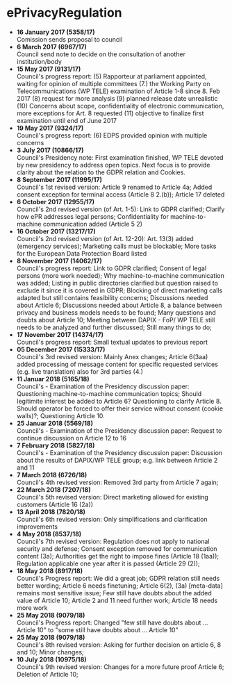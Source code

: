 
# ePrivacyRegulation

- **16 January 2017 (5358/17)**\
Comission sends proposal to council
- **6 March 2017 (6967/17)**\
Council send note to decide on the consultation of another institution/body
- **15 May 2017 (9131/17)**\
Council's progress report: (5) Rapporteur at parliament appointed, waiting for opinion of multiple committees (7.)  the Working
Party on Telecommunications (WP TELE) examination of Article 1-8 since 8. Feb 2017 (8) request for more analysis (9) planned release date unrealistic (10) Concerns about scope, confidentiality of electronic communication, more exceptions for Art. 8 requested (11) objective to finalize first examination until end of June 2017
- **19 May 2017 (9324/17)**\
Council's progress report: (6) EDPS provided opinion with multiple concerns
- **3 July 2017 (10866/17)**\
Council's Presidency note: First examination finished, WP TELE devoted by new presidency to address open topics. Next focus is to provide clarity about the relation to the GDPR relation and Cookies. 
- **8 September 2017 (11995/17)**\
Council's 1st revised version: Article 9 renamed to Article 4a; Added consent exception for terminal access (Article 8 2.(b)); Article 17 deleted
- **6 October 2017 (12955/17)**\
Council's 2nd revised version (of Art. 1-5): Link to GDPR clarified; Clarify how ePR addresses legal persons; Confidentiality for machine-to-machine communication added (Article 5 2)
- **16 October 2017 (13217/17)**\
Council's 2nd revised version (of Art. 12-20): Art. 13(3) added (emergency services); Marketing calls must be blockable; More tasks for the European Data Protection Board listed
- **8 November 2017 (14062/17)**\
Council's progress report: Link to GDPR clarified; Consent of legal persons (more work needed); Why machine-to-machine communication was added; Listing in public directories clarified but question raised to exclude it since it is covered in GDPR; Blocking of direct marketing calls adapted but still contains feasibility concerns; Discussions needed about Article 6; Discussions needed about Article 8, a balance between privacy and business models needs to be found; Many questions and doubts about Article 10; Meeting between DAPIX - FoP/ WP TELE still needs to be analyzed and further discussed; Still many things to do;
- **17 November 2017 (14374/17)**\
Council's progress report: Small textual updates to previous report
- **05 December 2017 (15333/17)**\
Council's 3rd revised version: Mainly Anex changes; Article 6(3aa) added processing of message content for specific requested services (e.g. live translation) also for 3rd parties (4.)
- **11 Januar 2018 (5165/18)**\
Council's - Examination of the Presidency discussion paper: Questioning machine-to-machine communication topics; Should legitimite interest be added to Article 6? Questioning to clarify Article 8. Should operator be forced to offer their service without consent (cookie walls)?; Questioning Article 10.
- **25 Januar 2018 (5569/18)**\
Council's - Examination of the Presidency discussion paper: Request to continue discussion on Article 12 to 16
- **7 February 2018 (5827/18)**\
Council's - Examination of the Presidency discussion paper: Discussion about the results of DAPIX/WP TELE group; e.g. link between Article 2 and 11
- **7 March 2018 (6726/18)**\
Council's 4th revised version: Removed 3rd party from Article 7 again; 
- **22 March 2018 (7207/18)**\
Council's 5th revised version: Direct marketing allowed for existing customers (Article 16 (2a))
- **13 April 2018 (7820/18)**\
Council's 6th revised version: Only simplifications and clarification improvements
- **4 May 2018 (8537/18)**\
Council's 7th revised version: Regulation does not apply to national security and defense; Consent exception removed for communication content (3a); Authorities get the right to impose fines (Article 18 (1aa)); Regulation applicable one year after it is passed (Article 29 (2));
- **18 May 2018 (8917/18)**\
Council's Progress report: We did a great job; GDPR relation still needs better wording; Article 6 needs finetuning; Article 6(2), (3a) [meta-data] remains most sensitive issue; Few still have doubts about the added value of Article 10; Article 2 and 11 need further work; Article 18 needs more work
- **25 May 2018 (9079/18)**\
Council's Progress report: Changed "few still have doubts about ... Article 10" to "some still have doubts about ... Article 10"
- **25 May 2018 (9079/18)**\
Council's 8th revised version: Asking for further decision on article 6, 8 and 10; Minor changes;
- **10 July 2018 (10975/18)**\
Council's 9th revised version: Changes for a more future proof Article 6; Deletion of Article 10; 
